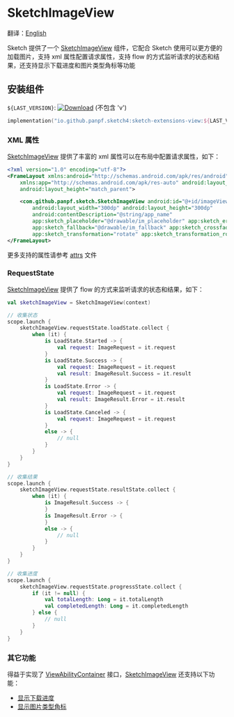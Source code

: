 # SketchImageView

翻译：[English](sketch_image_view.md)

Sketch 提供了一个 [SketchImageView] 组件，它配合 Sketch 使用可以更方便的加载图片，支持 xml 属性配置请求属性，支持
flow 的方式监听请求的状态和结果，还支持显示下载进度和图片类型角标等功能

## 安装组件

`${LAST_VERSION}`: [![Download][version_icon]][version_link] (不包含 'v')

```kotlin
implementation("io.github.panpf.sketch4:sketch-extensions-view:${LAST_VERSION}")
```

### XML 属性

[SketchImageView] 提供了丰富的 xml 属性可以在布局中配置请求属性，如下：

```xml
<?xml version="1.0" encoding="utf-8"?>
<FrameLayout xmlns:android="http://schemas.android.com/apk/res/android"
    xmlns:app="http://schemas.android.com/apk/res-auto" android:layout_width="match_parent"
    android:layout_height="match_parent">

    <com.github.panpf.sketch.SketchImageView android:id="@+id/imageView"
        android:layout_width="300dp" android:layout_height="300dp"
        android:contentDescription="@string/app_name"
        app:sketch_placeholder="@drawable/im_placeholder" app:sketch_error="@drawable/im_error"
        app:sketch_fallback="@drawable/im_fallback" app:sketch_crossfade="true"
        app:sketch_transformation="rotate" app:sketch_transformation_rotate_degrees="55" />
</FrameLayout>
```

更多支持的属性请参考 [attrs][attrs] 文件

### RequestState

[SketchImageView] 提供了 flow 的方式来监听请求的状态和结果，如下：

```kotlin
val sketchImageView = SketchImageView(context)

// 收集状态
scope.launch {
    sketchImageView.requestState.loadState.collect {
        when (it) {
            is LoadState.Started -> {
                val request: ImageRequest = it.request
            }
            is LoadState.Success -> {
                val request: ImageRequest = it.request
                val result: ImageResult.Success = it.result
            }
            is LoadState.Error -> {
                val request: ImageRequest = it.request
                val result: ImageResult.Error = it.result
            }
            is LoadState.Canceled -> {
                val request: ImageRequest = it.request
            }
            else -> {
                // null
            }
        }
    }
}

// 收集结果
scope.launch {
    sketchImageView.requestState.resultState.collect {
        when (it) {
            is ImageResult.Success -> {
            }
            is ImageResult.Error -> {
            }
            else -> {
                // null
            }
        }
    }
}

// 收集进度
scope.launch {
    sketchImageView.requestState.progressState.collect {
        if (it != null) {
            val totalLength: Long = it.totalLength
            val completedLength: Long = it.completedLength
        } else {
            // null
        }
    }
}
```

### 其它功能

得益于实现了 [ViewAbilityContainer] 接口，[SketchImageView] 还支持以下功能：

* [显示下载进度][show_download_progress]
* [显示图片类型角标][show_image_type]

[version_icon]: https://img.shields.io/maven-central/v/io.github.panpf.sketch4/sketch-singleton

[version_link]: https://repo1.maven.org/maven2/io/github/panpf/sketch4/

[SketchImageView]: ../sketch-extensions-view/src/main/kotlin/com/github/panpf/sketch/SketchImageView.kt

[ViewAbilityContainer]: ../sketch-extensions-viewability/src/main/kotlin/com/github/panpf/sketch/ability/ViewAbilityContainer.kt

[attrs]: ../sketch-extensions-view/src/main/res/values/attrs.xml

[show_download_progress]: progress_indicator.zh.md

[show_image_type]: mime_type_logo.zh.md